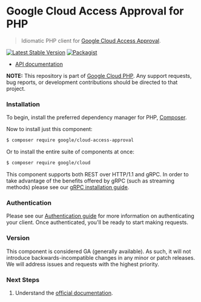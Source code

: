 # Google Cloud Access Approval for PHP

> Idiomatic PHP client for [Google Cloud Access Approval](https://cloud.google.com/access-approval).

[![Latest Stable Version](https://poser.pugx.org/google/cloud-access-approval/v/stable)](https://packagist.org/packages/google/cloud-access-approval) [![Packagist](https://img.shields.io/packagist/dm/google/cloud-access-approval.svg)](https://packagist.org/packages/google/cloud-access-approval)

* [API documentation](https://cloud.google.com/php/docs/reference/cloud-access-approval/latest)

**NOTE:** This repository is part of [Google Cloud PHP](https://github.com/googleapis/google-cloud-php). Any
support requests, bug reports, or development contributions should be directed to
that project.

### Installation

To begin, install the preferred dependency manager for PHP, [Composer](https://getcomposer.org/).

Now to install just this component:

```sh
$ composer require google/cloud-access-approval
```

Or to install the entire suite of components at once:

```sh
$ composer require google/cloud
```

This component supports both REST over HTTP/1.1 and gRPC. In order to take advantage of the benefits offered by gRPC (such as streaming methods)
please see our [gRPC installation guide](https://cloud.google.com/php/grpc).

### Authentication

Please see our [Authentication guide](https://github.com/googleapis/google-cloud-php/blob/main/AUTHENTICATION.md) for more information
on authenticating your client. Once authenticated, you'll be ready to start making requests.


### Version

This component is considered GA (generally available). As such, it will not introduce backwards-incompatible changes in
any minor or patch releases. We will address issues and requests with the highest priority.

### Next Steps

1. Understand the [official documentation](https://cloud.google.com/access-approval/docs).
